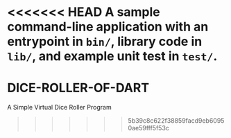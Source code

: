 <<<<<<< HEAD
A sample command-line application with an entrypoint in `bin/`, library code
in `lib/`, and example unit test in `test/`.
=======
# DICE-ROLLER-OF-DART
A Simple Virtual Dice Roller Program
>>>>>>> 5b39c8c622f38859facd9eb60950ae59fff5f53c
